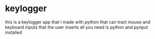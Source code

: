 # keylogger

this is a keylogger app that i made with python that can tract mouse and keyboard inputs that the user inserts
all you need is python and pynput installed
